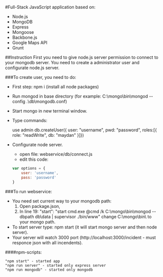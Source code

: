 #Full-Stack JavaScript application based on:  
* Node.js
* MongoDB
* Express
* Mongoose
* Backbone.js
* Google Maps API
* Grunt

##Instruction
First you need to give node.js server permission to connect to your mongodb server. You need to create a administrator user and configurate node.js server. 

###To create user, you need to do:
* First step: npm i (install all node packages)
* Run mongod in base directory (for example: C:\\mongo\\bin\\mongod --config .\\db\\mongodb.conf)
* Start mongo in new terminal window.
* Type commands:


    use admin
    db.createUser({ user: "username", pwd: "password", roles:[{ role: "readWrite", db: "maydan" }]})

* Configurate node server.
    * open file: webservice/db/connect.js
    * edit this code:
    ```javascript
    var options = {  
        user: 'username',  
        pass: 'password'  
    }
    ```

###To run webservice: 
* You need set current way to your mongodb path:  
  1) Open package.json,   
  2) In line 19: "start": "start cmd.exe @cmd /k C:\\mongo\\bin\\mongod --dbpath db\\data | supervisor ./bin/www" change C:\\mongo\\bin\\ to your mongo path.
* To start server type: npm start (it will start mongo server and then node server).
* Your server will watch 3000 port (http://localhost:3000/incident - must responce json with all incendents).

####npm-scripts:  

    "npm start" - started app
    "npm run server" - started only express server
    "npm run mongodb" - started only mongodb
